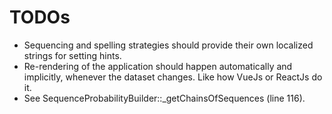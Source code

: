 # TODOs
* Sequencing and spelling strategies should provide their own localized strings for setting hints. 
* Re-rendering of the application should happen automatically and implicitly, whenever the dataset changes. Like how VueJs or ReactJs do it. 
* See SequenceProbabilityBuilder::_getChainsOfSequences (line 116). 